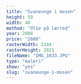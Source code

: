 ```yaml
---
title: "Svaneunge i mosen"
height: 50
width: 40
method: "Olie på lærred"
year: 2008
price: "2600"
rasterWidth: 2244
rasterHeight: 2821
fileName: "IMG_1833.JPG"
type: "maleri"
show: "yes"
slug: "svaneunge-i-mosen"
---
```

